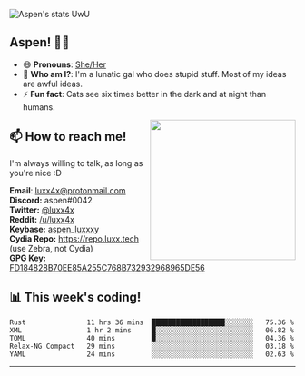 ![Aspen's stats UwU](https://github-readme-stats.vercel.app/api?username=aspenluxxxy&show_icons=true&theme=onedark)

## Aspen! 🏳️‍⚧️

 - 😄 **Pronouns**: [She/Her](https://www.mypronouns.org/she-her)
 - 👩 **Who am I?**: I'm a lunatic gal who does stupid stuff. Most of my ideas are awful ideas.  
 - ⚡ **Fun fact**: <!--START_SECTION:catfact-->Cats see six times better in the dark and at night than humans.<!--END_SECTION:catfact-->
 
<img align="right" src="https://raw.githubusercontent.com/aspenluxxxy/aspenluxxxy/master/crab.jpg" width="256px" height="247px" />  

## 📫 How to reach me!
I'm always willing to talk, as long as you're nice :D

**Email**: luxx4x@protonmail.com  
**Discord:** aspen#0042  
**Twitter:** [@luxx4x](https://twitter.com/luxx4x)  
**Reddit:** [/u/luxx4x](https://reddit.com/user/luxx4x/)  
**Keybase:** [aspen_luxxxy](https://keybase.io/aspen_luxxxy)  
**Cydia Repo:** https://repo.luxx.tech (use Zebra, not Cydia)  
**GPG Key:** [FD184828B70EE85A255C768B732932968965DE56](https://aspenuwu.me/aspen-public.asc)

## 📊 **This week's coding!**
<!--START_SECTION:waka-->
```text
Rust               11 hrs 36 mins  ██████████████████░░░░░░░   75.36 % 
XML                1 hr 2 mins     █░░░░░░░░░░░░░░░░░░░░░░░░   06.82 % 
TOML               40 mins         █░░░░░░░░░░░░░░░░░░░░░░░░   04.36 % 
Relax-NG Compact   29 mins         ░░░░░░░░░░░░░░░░░░░░░░░░░   03.18 % 
YAML               24 mins         ░░░░░░░░░░░░░░░░░░░░░░░░░   02.63 %
```
<!--END_SECTION:waka-->

-------

